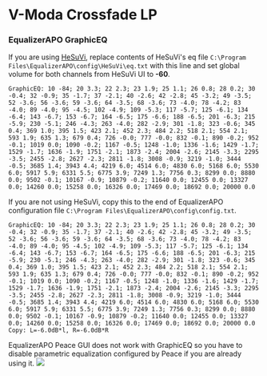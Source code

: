 # V-Moda Crossfade LP
### EqualizerAPO GraphicEQ
If you are using [HeSuVi](https://sourceforge.net/projects/hesuvi/), replace contents of HeSuVi's eq file `C:\Program Files\EqualizerAPO\config\HeSuVi\eq.txt` with this line and set global volume for both channels from HeSuVi UI to **-60**.
```
GraphicEQ: 10 -84; 20 3.3; 22 2.3; 23 1.9; 25 1.1; 26 0.8; 28 0.2; 30 -0.4; 32 -0.9; 35 -1.7; 37 -2.1; 40 -2.6; 42 -2.8; 45 -3.2; 49 -3.5; 52 -3.6; 56 -3.6; 59 -3.6; 64 -3.5; 68 -3.6; 73 -4.0; 78 -4.2; 83 -4.0; 89 -4.0; 95 -4.5; 102 -4.9; 109 -5.3; 117 -5.7; 125 -6.1; 134 -6.4; 143 -6.7; 153 -6.7; 164 -6.5; 175 -6.6; 188 -6.5; 201 -6.3; 215 -5.9; 230 -5.1; 246 -4.3; 263 -4.0; 282 -2.9; 301 -1.8; 323 -0.6; 345 0.4; 369 1.0; 395 1.5; 423 2.1; 452 2.3; 484 2.2; 518 2.1; 554 2.1; 593 1.9; 635 1.3; 679 0.4; 726 -0.0; 777 -0.0; 832 -0.1; 890 -0.2; 952 -0.1; 1019 0.0; 1090 -0.2; 1167 -0.5; 1248 -1.0; 1336 -1.6; 1429 -1.7; 1529 -1.7; 1636 -1.9; 1751 -2.1; 1873 -2.4; 2004 -2.6; 2145 -3.3; 2295 -3.5; 2455 -2.8; 2627 -2.3; 2811 -1.8; 3008 -0.9; 3219 -1.0; 3444 -0.5; 3685 1.4; 3943 4.4; 4219 6.0; 4514 6.0; 4830 6.0; 5168 6.0; 5530 6.0; 5917 5.9; 6331 5.5; 6775 3.9; 7249 1.3; 7756 0.3; 8299 0.0; 8880 0.0; 9502 -0.1; 10167 -0.9; 10879 -0.2; 11640 0.0; 12455 0.0; 13327 0.0; 14260 0.0; 15258 0.0; 16326 0.0; 17469 0.0; 18692 0.0; 20000 0.0
```
If you are not using HeSuVi, copy this to the end of EqualizerAPO configuration file `C:\Program Files\EqualizerAPO\config\config.txt`.
```
GraphicEQ: 10 -84; 20 3.3; 22 2.3; 23 1.9; 25 1.1; 26 0.8; 28 0.2; 30 -0.4; 32 -0.9; 35 -1.7; 37 -2.1; 40 -2.6; 42 -2.8; 45 -3.2; 49 -3.5; 52 -3.6; 56 -3.6; 59 -3.6; 64 -3.5; 68 -3.6; 73 -4.0; 78 -4.2; 83 -4.0; 89 -4.0; 95 -4.5; 102 -4.9; 109 -5.3; 117 -5.7; 125 -6.1; 134 -6.4; 143 -6.7; 153 -6.7; 164 -6.5; 175 -6.6; 188 -6.5; 201 -6.3; 215 -5.9; 230 -5.1; 246 -4.3; 263 -4.0; 282 -2.9; 301 -1.8; 323 -0.6; 345 0.4; 369 1.0; 395 1.5; 423 2.1; 452 2.3; 484 2.2; 518 2.1; 554 2.1; 593 1.9; 635 1.3; 679 0.4; 726 -0.0; 777 -0.0; 832 -0.1; 890 -0.2; 952 -0.1; 1019 0.0; 1090 -0.2; 1167 -0.5; 1248 -1.0; 1336 -1.6; 1429 -1.7; 1529 -1.7; 1636 -1.9; 1751 -2.1; 1873 -2.4; 2004 -2.6; 2145 -3.3; 2295 -3.5; 2455 -2.8; 2627 -2.3; 2811 -1.8; 3008 -0.9; 3219 -1.0; 3444 -0.5; 3685 1.4; 3943 4.4; 4219 6.0; 4514 6.0; 4830 6.0; 5168 6.0; 5530 6.0; 5917 5.9; 6331 5.5; 6775 3.9; 7249 1.3; 7756 0.3; 8299 0.0; 8880 0.0; 9502 -0.1; 10167 -0.9; 10879 -0.2; 11640 0.0; 12455 0.0; 13327 0.0; 14260 0.0; 15258 0.0; 16326 0.0; 17469 0.0; 18692 0.0; 20000 0.0
Copy: L=-6.0dB*l, R=-6.0dB*R
```
EqualizerAPO Peace GUI does not work with GraphicEQ so you have to disable parametric equalization configured by Peace if you are already using it.
![](https://raw.githubusercontent.com/jaakkopasanen/AutoEq/master/results/Innerfidelity%202017/innerfidelity/onear/V-Moda%20Crossfade%20LP/V-Moda%20Crossfade%20LP.png)
